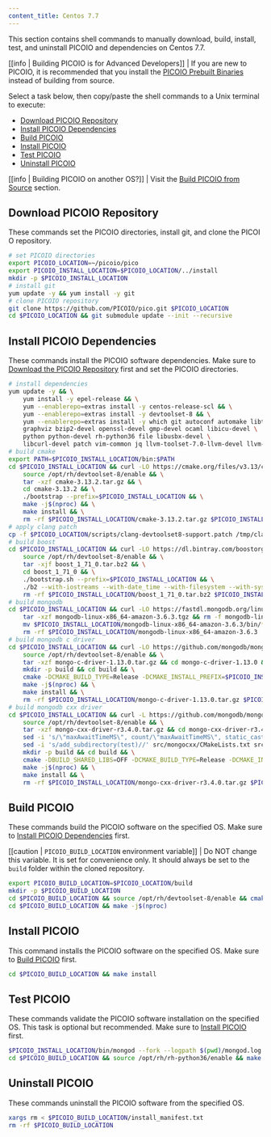 ```yaml
---
content_title: Centos 7.7
---
```


This section contains shell commands to manually download, build, install, test, and uninstall PICOIO and dependencies on Centos 7.7.

[[info | Building PICOIO is for Advanced Developers]]
| If you are new to PICOIO, it is recommended that you install the [PICOIO Prebuilt Binaries](../../../00_install-prebuilt-binaries.md) instead of building from source.

Select a task below, then copy/paste the shell commands to a Unix terminal to execute:

* [Download PICOIO Repository](#download-picoio-repository)
* [Install PICOIO Dependencies](#install-picoio-dependencies)
* [Build PICOIO](#build-picoio)
* [Install PICOIO](#install-picoio)
* [Test PICOIO](#test-picoio)
* [Uninstall PICOIO](#uninstall-picoio)

[[info | Building PICOIO on another OS?]]
| Visit the [Build PICOIO from Source](../../index.md) section.

## Download PICOIO Repository
These commands set the PICOIO directories, install git, and clone the PICOIO repository.
```sh
# set PICOIO directories
export PICOIO_LOCATION=~/picoio/pico
export PICOIO_INSTALL_LOCATION=$PICOIO_LOCATION/../install
mkdir -p $PICOIO_INSTALL_LOCATION
# install git
yum update -y && yum install -y git
# clone PICOIO repository
git clone https://github.com/PICOIO/pico.git $PICOIO_LOCATION
cd $PICOIO_LOCATION && git submodule update --init --recursive
```

## Install PICOIO Dependencies
These commands install the PICOIO software dependencies. Make sure to [Download the PICOIO Repository](#download-picoio-repository) first and set the PICOIO directories.
```sh
# install dependencies
yum update -y && \
    yum install -y epel-release && \
    yum --enablerepo=extras install -y centos-release-scl && \
    yum --enablerepo=extras install -y devtoolset-8 && \
    yum --enablerepo=extras install -y which git autoconf automake libtool make bzip2 doxygen \
    graphviz bzip2-devel openssl-devel gmp-devel ocaml libicu-devel \
    python python-devel rh-python36 file libusbx-devel \
    libcurl-devel patch vim-common jq llvm-toolset-7.0-llvm-devel llvm-toolset-7.0-llvm-static
# build cmake
export PATH=$PICOIO_INSTALL_LOCATION/bin:$PATH
cd $PICOIO_INSTALL_LOCATION && curl -LO https://cmake.org/files/v3.13/cmake-3.13.2.tar.gz && \
    source /opt/rh/devtoolset-8/enable && \
    tar -xzf cmake-3.13.2.tar.gz && \
    cd cmake-3.13.2 && \
    ./bootstrap --prefix=$PICOIO_INSTALL_LOCATION && \
    make -j$(nproc) && \
    make install && \
    rm -rf $PICOIO_INSTALL_LOCATION/cmake-3.13.2.tar.gz $PICOIO_INSTALL_LOCATION/cmake-3.13.2
# apply clang patch
cp -f $PICOIO_LOCATION/scripts/clang-devtoolset8-support.patch /tmp/clang-devtoolset8-support.patch
# build boost
cd $PICOIO_INSTALL_LOCATION && curl -LO https://dl.bintray.com/boostorg/release/1.71.0/source/boost_1_71_0.tar.bz2 && \
    source /opt/rh/devtoolset-8/enable && \
    tar -xjf boost_1_71_0.tar.bz2 && \
    cd boost_1_71_0 && \
    ./bootstrap.sh --prefix=$PICOIO_INSTALL_LOCATION && \
    ./b2 --with-iostreams --with-date_time --with-filesystem --with-system --with-program_options --with-chrono --with-test -q -j$(nproc) install && \
    rm -rf $PICOIO_INSTALL_LOCATION/boost_1_71_0.tar.bz2 $PICOIO_INSTALL_LOCATION/boost_1_71_0
# build mongodb
cd $PICOIO_INSTALL_LOCATION && curl -LO https://fastdl.mongodb.org/linux/mongodb-linux-x86_64-amazon-3.6.3.tgz && \
    tar -xzf mongodb-linux-x86_64-amazon-3.6.3.tgz && rm -f mongodb-linux-x86_64-amazon-3.6.3.tgz && \
    mv $PICOIO_INSTALL_LOCATION/mongodb-linux-x86_64-amazon-3.6.3/bin/* $PICOIO_INSTALL_LOCATION/bin/ && \
    rm -rf $PICOIO_INSTALL_LOCATION/mongodb-linux-x86_64-amazon-3.6.3
# build mongodb c driver
cd $PICOIO_INSTALL_LOCATION && curl -LO https://github.com/mongodb/mongo-c-driver/releases/download/1.13.0/mongo-c-driver-1.13.0.tar.gz && \
    source /opt/rh/devtoolset-8/enable && \
    tar -xzf mongo-c-driver-1.13.0.tar.gz && cd mongo-c-driver-1.13.0 && \
    mkdir -p build && cd build && \
    cmake -DCMAKE_BUILD_TYPE=Release -DCMAKE_INSTALL_PREFIX=$PICOIO_INSTALL_LOCATION -DENABLE_BSON=ON -DENABLE_SSL=OPENSSL -DENABLE_AUTOMATIC_INIT_AND_CLEANUP=OFF -DENABLE_STATIC=ON -DENABLE_ICU=OFF -DENABLE_SNAPPY=OFF .. && \
    make -j$(nproc) && \
    make install && \
    rm -rf $PICOIO_INSTALL_LOCATION/mongo-c-driver-1.13.0.tar.gz $PICOIO_INSTALL_LOCATION/mongo-c-driver-1.13.0
# build mongodb cxx driver
cd $PICOIO_INSTALL_LOCATION && curl -L https://github.com/mongodb/mongo-cxx-driver/archive/r3.4.0.tar.gz -o mongo-cxx-driver-r3.4.0.tar.gz && \
    source /opt/rh/devtoolset-8/enable && \
    tar -xzf mongo-cxx-driver-r3.4.0.tar.gz && cd mongo-cxx-driver-r3.4.0 && \
    sed -i 's/\"maxAwaitTimeMS\", count/\"maxAwaitTimeMS\", static_cast<int64_t>(count)/' src/mongocxx/options/change_stream.cpp && \
    sed -i 's/add_subdirectory(test)//' src/mongocxx/CMakeLists.txt src/bsoncxx/CMakeLists.txt && \
    mkdir -p build && cd build && \
    cmake -DBUILD_SHARED_LIBS=OFF -DCMAKE_BUILD_TYPE=Release -DCMAKE_INSTALL_PREFIX=$PICOIO_INSTALL_LOCATION .. && \
    make -j$(nproc) && \
    make install && \
    rm -rf $PICOIO_INSTALL_LOCATION/mongo-cxx-driver-r3.4.0.tar.gz $PICOIO_INSTALL_LOCATION/mongo-cxx-driver-r3.4.0
```

## Build PICOIO
These commands build the PICOIO software on the specified OS. Make sure to [Install PICOIO Dependencies](#install-picoio-dependencies) first.

[[caution | `PICOIO_BUILD_LOCATION` environment variable]]
| Do NOT change this variable. It is set for convenience only. It should always be set to the `build` folder within the cloned repository.

```sh
export PICOIO_BUILD_LOCATION=$PICOIO_LOCATION/build
mkdir -p $PICOIO_BUILD_LOCATION
cd $PICOIO_BUILD_LOCATION && source /opt/rh/devtoolset-8/enable && cmake -DCMAKE_BUILD_TYPE='Release' -DLLVM_DIR='/opt/rh/llvm-toolset-7.0/root/usr/lib64/cmake/llvm' -DCMAKE_INSTALL_PREFIX=$PICOIO_INSTALL_LOCATION -DBUILD_MONGO_DB_PLUGIN=true $PICOIO_LOCATION
cd $PICOIO_BUILD_LOCATION && make -j$(nproc)
```

## Install PICOIO
This command installs the PICOIO software on the specified OS. Make sure to [Build PICOIO](#build-picoio) first.
```sh
cd $PICOIO_BUILD_LOCATION && make install
```

## Test PICOIO
These commands validate the PICOIO software installation on the specified OS. This task is optional but recommended. Make sure to [Install PICOIO](#install-picoio) first.
```sh
$PICOIO_INSTALL_LOCATION/bin/mongod --fork --logpath $(pwd)/mongod.log --dbpath $(pwd)/mongodata
cd $PICOIO_BUILD_LOCATION && source /opt/rh/rh-python36/enable && make test
```

## Uninstall PICOIO
These commands uninstall the PICOIO software from the specified OS.
```sh
xargs rm < $PICOIO_BUILD_LOCATION/install_manifest.txt
rm -rf $PICOIO_BUILD_LOCATION
```
